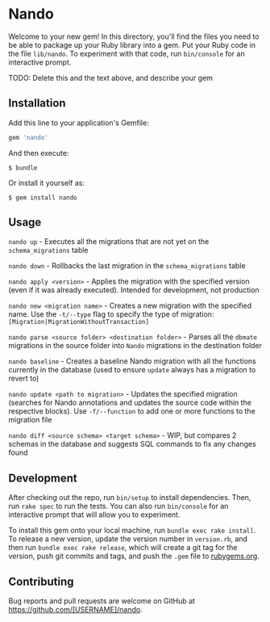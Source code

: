 # Nando

Welcome to your new gem! In this directory, you'll find the files you need to be able to package up your Ruby library into a gem. Put your Ruby code in the file `lib/nando`. To experiment with that code, run `bin/console` for an interactive prompt.

TODO: Delete this and the text above, and describe your gem

## Installation

Add this line to your application's Gemfile:

```ruby
gem 'nando'
```

And then execute:

    $ bundle

Or install it yourself as:

    $ gem install nando

## Usage

```nando up``` - Executes all the migrations that are not yet on the ```schema_migrations``` table

```nando down``` - Rollbacks the last migration in the ```schema_migrations``` table

```nando apply <version>``` - Applies the migration with the specified version (even if it was already executed). Intended for development, not production

```nando new <migration name>``` - Creates a new migration with the specified name. Use the ```-t/--type``` flag to specify the type of migration: ```[Migration|MigrationWithoutTransaction]```

```nando parse <source folder> <destination folder>``` - Parses all the ```dbmate``` migrations in the source folder into ```Nando``` migrations in the destination folder

```nando baseline``` - Creates a baseline Nando migration with all the functions currently in the database (used to ensure ```update``` always has a migration to revert to)

```nando update <path to migration>``` - Updates the specified migration (searches for Nando annotations and updates the source code within the respective blocks). Use ```-f/--function``` to add one or more functions to the migration file

```nando diff <source schema> <target schema>``` - WIP, but compares 2 schemas in the database and suggests SQL commands to fix any changes found

## Development

After checking out the repo, run `bin/setup` to install dependencies. Then, run `rake spec` to run the tests. You can also run `bin/console` for an interactive prompt that will allow you to experiment.

To install this gem onto your local machine, run `bundle exec rake install`. To release a new version, update the version number in `version.rb`, and then run `bundle exec rake release`, which will create a git tag for the version, push git commits and tags, and push the `.gem` file to [rubygems.org](https://rubygems.org).

## Contributing

Bug reports and pull requests are welcome on GitHub at https://github.com/[USERNAME]/nando.
